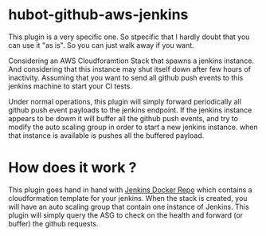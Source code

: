 # hubot-github-aws-jenkins
This plugin is a very specific one. So stpecific that I hardly doubt that you can use it "as is". So you can just walk away if you want.

Considering an AWS Cloudforamtion Stack that spawns a jenkins instance. And considering that this instance may shut itself down after few hours of inactivity. Assuming that you want to send all github push events to this jenkins machine to start your CI tests.

Under normal operations, this plugin will simply forward periodically all github push event payloads to the jenkins endpoint. If the jenkins instance appears to be dowm it will buffer all the github push events, and try to modify the auto scaling group in order to start a new jenkins instance. when that instance is available is pushes all the buffered payload.


# How does it work ?

This plugin goes hand in hand with [Jenkins Docker Repo](https://github.com/kiddouk/jenkins-docker) which contains a cloudformation template for your jenkins. When the stack is created, you will have an auto scaling group that contain one instance of Jenkins. This plugin will simply query the ASG to check on the health and forward (or buffer) the github requests.


